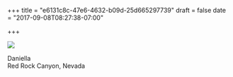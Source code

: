 +++
title = "e6131c8c-47e6-4632-b09d-25d665297739"
draft = false
date = "2017-09-08T08:27:38-07:00"

+++

![](https://d17enza3bfujl8.cloudfront.net/DSCF8423_01.jpg)

Daniella</br>
Red Rock Canyon, Nevada
